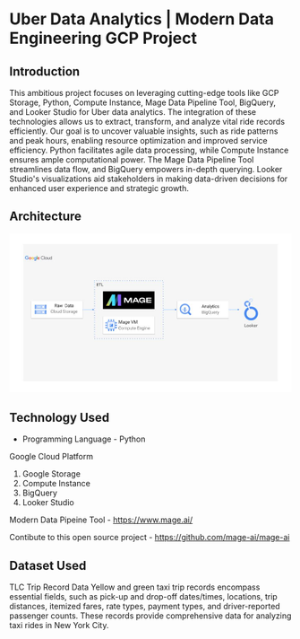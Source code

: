 # Uber Data Analytics | Modern Data Engineering GCP Project

## Introduction

This ambitious project focuses on leveraging cutting-edge tools like GCP Storage, Python, Compute Instance, Mage Data Pipeline Tool, BigQuery, and Looker Studio for Uber data analytics. The integration of these technologies allows us to extract, transform, and analyze vital ride records efficiently. Our goal is to uncover valuable insights, such as ride patterns and peak hours, enabling resource optimization and improved service efficiency. Python facilitates agile data processing, while Compute Instance ensures ample computational power. The Mage Data Pipeline Tool streamlines data flow, and BigQuery empowers in-depth querying. Looker Studio's visualizations aid stakeholders in making data-driven decisions for enhanced user experience and strategic growth.

## Architecture 
<img src="architecture.jpg">

## Technology Used
- Programming Language - Python

Google Cloud Platform
1. Google Storage
2. Compute Instance 
3. BigQuery
4. Looker Studio

Modern Data Pipeine Tool - https://www.mage.ai/

Contibute to this open source project - https://github.com/mage-ai/mage-ai


## Dataset Used
TLC Trip Record Data
Yellow and green taxi trip records encompass essential fields, such as pick-up and drop-off dates/times, locations, trip distances, itemized fares, rate types, payment types, and driver-reported passenger counts. These records provide comprehensive data for analyzing taxi rides in New York City.









